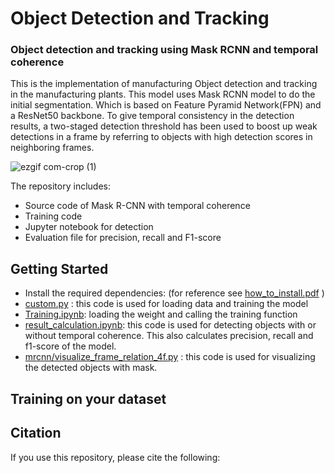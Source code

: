 # Object Detection and Tracking
### Object detection and tracking using Mask RCNN and temporal coherence 
This is the implementation of manufacturing Object detection and tracking in the manufacturing plants. This model uses Mask RCNN model to do the initial segmentation. Which is based on Feature Pyramid Network(FPN) and a ResNet50 backbone. To give temporal consistency in the detection results, a two-staged detection threshold has been used to boost up weak detections in a frame by referring to objects with high detection scores in neighboring frames.


![ezgif com-crop (1)](https://user-images.githubusercontent.com/40798690/57718148-4a6bab00-7642-11e9-9903-309df505b236.gif)

The repository includes:
* Source code of Mask R-CNN with temporal coherence
* Training code
* Jupyter notebook for detection
* Evaluation file for precision, recall and F1-score

## Getting Started
* Install the required dependencies: (for reference see [how_to_install.pdf](https://github.com/monjurulkarim/Tracking_manufacturing/blob/master/how_to_install.pdf) )
* [custom.py](https://github.com/monjurulkarim/Tracking_manufacturing/blob/master/custom.py) : this code is used for loading data and training the model
* [Training.ipynb](https://github.com/monjurulkarim/Tracking_manufacturing/blob/master/Training.ipynb): loading the weight and calling the training function
* [result_calculation.ipynb](https://github.com/monjurulkarim/Tracking_manufacturing/blob/master/result_calculation.ipynb): this code is used for detecting objects with or without temporal coherence. This also calculates precision, recall and f1-score of the model.
* [mrcnn/visualize_frame_relation_4f.py](https://github.com/monjurulkarim/Tracking_manufacturing/blob/master/mrcnn/visualize_frame_relation_4f.py) : this code is used for visualizing the detected objects with mask.

## Training on your dataset

## Citation
If you use this repository, please cite the following:


